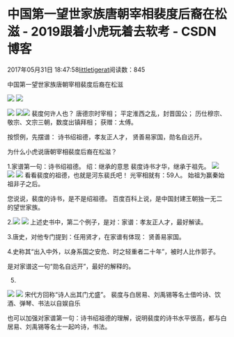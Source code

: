 
# 中国第一望世家族唐朝宰相裴度后裔在松滋 - 2019跟着小虎玩着去软考 - CSDN博客

2017年05月31日 18:47:58[littletigerat](https://me.csdn.net/littletigerat)阅读数：845


中国第一望世家族唐朝宰相裴度后裔在松滋

![](https://mmbiz.qlogo.cn/mmbiz_png/lwbxYTQ6oCj3icfl5gCb0BSqF9rWAF55T42ooyibkM4YfvWjiaib6EyK4hdHEJ51akoZmr8vOBvibgKMb6ibBhGL0eRg/0?wx_fmt=png)
![](https://mmbiz.qlogo.cn/mmbiz_png/lwbxYTQ6oCj3icfl5gCb0BSqF9rWAF55TnhkltiaInygGbicnebCeMvWode2iaS4ZD1cHl8rEvH0W6GRzIOjictRicOw/0?wx_fmt=png)

![](https://mmbiz.qlogo.cn/mmbiz_png/lwbxYTQ6oCj3icfl5gCb0BSqF9rWAF55TPC06oClakiatz7ffySibtEWgLunzhDib5KThsd92tkiaOWIAjcaY1iaeVOw/0?wx_fmt=png)
![](https://mmbiz.qlogo.cn/mmbiz_png/lwbxYTQ6oCj3icfl5gCb0BSqF9rWAF55T4K4uPFcwBwj2WyAeVOx9AvrqK87PAaqDqI0OdU36zJS27NiaFRRZE5g/0?wx_fmt=png)
​
![](https://mmbiz.qlogo.cn/mmbiz_png/lwbxYTQ6oCj3icfl5gCb0BSqF9rWAF55T3ymD7elHOk740FBVwxbRb27P48dXx5DpN27GyHFyTu3BYZZ5Micy2oA/0?wx_fmt=png)
裴度何许人也？
唐德宗时宰相；
平定淮西之乱，封晋国公；
历仕穆宗、敬宗、文宗三朝，数度出镇拜相；
获赠：太傅。


按惯例，先摆谱：
诗书绍祖德，孝友正人才，
贤善易家国，勋名自远开。

为什么小虎说唐朝宰相裴度后裔在松滋？

1.家谱第一句：诗书绍祖德。
绍：继承的意思
裴度诗书才华，继承于祖先。
![](https://mmbiz.qlogo.cn/mmbiz_png/lwbxYTQ6oCj3icfl5gCb0BSqF9rWAF55Tz2iaAF9B0ibSWZ4uUN3UibPQffL58J8iakcvyhA9Pck8wbKyptzIUS7ydQ/0?wx_fmt=png)
![](https://mmbiz.qlogo.cn/mmbiz_png/lwbxYTQ6oCj3icfl5gCb0BSqF9rWAF55TcD0N1MZ1YbEgYFcQQrn5JhicDJfxLbDibhH8rsVialvKguAF9UkEy0MnQ/0?wx_fmt=png)
![](https://mmbiz.qlogo.cn/mmbiz_png/lwbxYTQ6oCj3icfl5gCb0BSqF9rWAF55TuicRplqibVrcoQfNg1MY9GOvNrP41ec8nA6ZSk3FRdo2fkCYk88TbianA/0?wx_fmt=png)
看看裴度的祖德，也就是河东裴氏吧！
光宰相就有：59人。
始祖为赢秦始祖非子之后。

您说说，裴度的诗书，是不是绍祖德。
百度百科上说，是中国封建王朝独一无二的望世家族。

2.![](https://mmbiz.qlogo.cn/mmbiz_png/lwbxYTQ6oCj3icfl5gCb0BSqF9rWAF55T4dXuMKHofmX4ClSQfiaBPqgOyGTFL4t6uXvRLqu6rt26l86wY9raNIA/0?wx_fmt=png)
![](https://mmbiz.qlogo.cn/mmbiz_png/lwbxYTQ6oCj3icfl5gCb0BSqF9rWAF55TxEjdQIc5tsrHmY0gBtMRCicVTowiapPcpHrVogDYyfXpAylCicnbtAgOQ/0?wx_fmt=png)
上述史书中，第二个例子，是对：家谱：孝友正人才，最好解读。

3.唐史，对他专门提到：任用贤才，在家谱有体现：
贤善易家国。

4.史称其“出入中外，以身系国之安危、时之轻重者二十年”，被时人比作郭子。

是对家谱这一句“勋名自远开”，最好的解释的。

5.
![](https://mmbiz.qlogo.cn/mmbiz_png/lwbxYTQ6oCj3icfl5gCb0BSqF9rWAF55TicexNhtYcYEB5ndZba82SrLy1PsTAZb84K1mo2ziac6P1IoxAhnbWUjg/0?wx_fmt=png)
![](https://mmbiz.qlogo.cn/mmbiz_png/lwbxYTQ6oCj3icfl5gCb0BSqF9rWAF55TsYUr0OAvOqMwClxKBHaHxsfnhjiaPn2VHoA37v4QTmg7CkfoXYBZEcg/0?wx_fmt=png)
宋代方回称“诗人出其门尤盛”。
裴度与白居易、刘禹锡等名士借吟诗、饮酒、弹琴、书法以自娱自乐

也可以加强对家谱第一句：诗书绍祖德的理解，说明裴度的诗书水平很高，都与白居易、刘禹锡等名士一起吟诗，书法。


